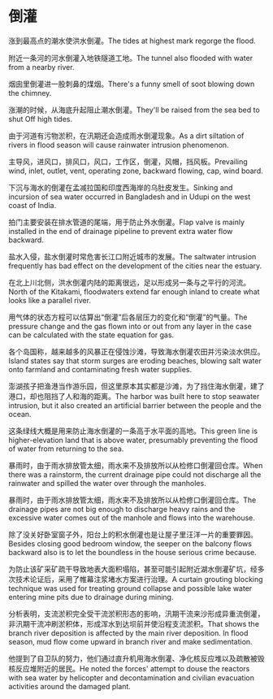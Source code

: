 # 倒灌

<p><span class="chinese">涨到最高点的潮水使洪水倒灌。</span><span class="english">The tides at highest mark regorge the flood.</span></p>

<p><span class="chinese">附近一条河的河水倒灌入地铁隧道工地。</span><span class="english">The tunnel also flooded with water from a nearby river.</span></p>

<p><span class="chinese">烟囱里倒灌进一股刺鼻的煤烟。</span><span class="english">There's a funny smell of soot blowing down the chimney.</span></p>

<p><span class="chinese">涨潮的时候，从海底升起阻止潮水倒灌。</span><span class="english">They'll be raised from the sea bed to shut Off high tides.</span></p>

<p><span class="chinese">由于河道有污物淤积，在汛期还会造成雨水倒灌现象。</span><span class="english">As a dirt siltation of rivers in flood season will cause rainwater intrusion phenomenon.</span></p>

<p><span class="chinese">主导风，进风口，排风口，风口，工作区，倒灌，风帽，挡风板。</span><span class="english">Prevailing wind, inlet, outlet, vent, operating zone, backward flowing, cap, wind board.</span></p>

<p><span class="chinese">下沉与海水的倒灌在孟减拉国和印度西海岸的乌肚皮发生。</span><span class="english">Sinking and incursion of sea water occurred in Bangladesh and in Udupi on the west coast of India.</span></p>

<p><span class="chinese">拍门主要安装在排水管道的尾端，用于防止外水倒灌。</span><span class="english">Flap valve is mainly installed in the end of drainage pipeline to prevent extra water flow backward.</span></p>

<p><span class="chinese">盐水入侵，盐水倒灌时常危害长江口附近城市的发展。</span><span class="english">The saltwater intrusion frequently has bad effect on the development of the cities near the estuary.</span></p>

<p><span class="chinese">在北上川北侧，洪水倒灌内陆的距离很远，足以形成另一条与之平行的河流。</span><span class="english">North of the Kitakami, floodwaters extend far enough inland to create what looks like a parallel river.</span></p>

<p><span class="chinese">用气体的状态方程可以估算出“倒灌”后各层压力的变化和“倒灌”的气量。</span><span class="english">The pressure change and the gas flown into or out from any layer in the case can be calculated with the state equation for gas.</span></p>

<p><span class="chinese">各个岛国称，越来越多的风暴正在侵蚀沙滩，导致海水倒灌农田并污染淡水供应。</span><span class="english">Island states say that storm surges are eroding beaches, blowing salt water onto farmland and contaminating fresh water supplies.</span></p>

<p><span class="chinese">澎湖孩子把渔港当作游乐园，但这里原本其实都是沙滩，为了挡住海水倒灌，建了港口，却也阻挡了人和海的距离。</span><span class="english">The harbor was built here to stop seawater intrusion, but it also created an artificial barrier between the people and the ocean.</span></p>

<p><span class="chinese">这条绿线大概是用来防止海水倒灌的一条高于水平面的高地。</span><span class="english">This green line is higher-elevation land that is above water, presumably preventing the flood of water from returning to the sea.</span></p>

<p><span class="chinese">暴雨时，由于雨水排放管太细，雨水来不及排放所以从检修口倒灌回仓库。</span><span class="english">When there was a rainstorm, the current drainage pipe could not discharge all the rainwater and spilled the water over through the manholes.</span></p>

<p><span class="chinese">暴雨时，由于雨水排放管太细，雨水来不及排放所以从检修口倒灌回仓库。</span><span class="english">The drainage pipes are not big enough to discharge heavy rains and the excessive water comes out of the manhole and flows into the warehouse.</span></p>

<p><span class="chinese">除了没关好卧室窗子外，阳台上的积水倒灌也是让屋子里汪洋一片的重要罪因。</span><span class="english">Besides closing good bedroom window, the seeper on the balcony flows backward also is to let the boundless in the house serious crime because.</span></p>

<p><span class="chinese">为防止该矿采矿疏干导致地表大面积塌陷，甚至可能引起附近湖水倒灌矿坑，经多次技术论证后，采用了帷幕注浆堵水方案进行治理。</span><span class="english">A curtain grouting blocking technique was used for treating ground collapse and possible lake water entering mine pits due to drainage during mining.</span></p>

<p><span class="chinese">分析表明，支流淤积完全受干流淤积形态的影响，汛期干流来沙形成异重流倒灌，非汛期干流冲刷淤积体，形成浑水到达坝前并使沿程支流淤积。</span><span class="english">That shows the branch river deposition is affected by the main river deposition. In flood season, mud flow come upward in branch river and make sedimentation.</span></p>

<p><span class="chinese">他提到了自卫队的努力，他们通过直升机用海水倒灌、净化核反应堆以及疏散被毁核反应堆附近的居民。</span><span class="english">He noted the forces' attempt to douse the reactors with sea water by helicopter and decontamination and civilian evacuation activities around the damaged plant.</span></p>


